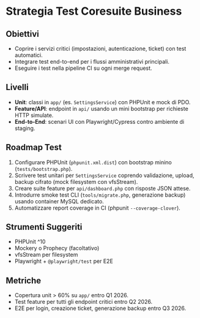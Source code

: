# Strategia Test Coresuite Business

## Obiettivi
- Coprire i servizi critici (impostazioni, autenticazione, ticket) con test automatici.
- Integrare test end-to-end per i flussi amministrativi principali.
- Eseguire i test nella pipeline CI su ogni merge request.

## Livelli
- **Unit**: classi in `app/` (es. `SettingsService`) con PHPUnit e mock di PDO.
- **Feature/API**: endpoint in `api/` usando un mini bootstrap per richieste HTTP simulate.
- **End-to-End**: scenari UI con Playwright/Cypress contro ambiente di staging.

## Roadmap Test
1. Configurare PHPUnit (`phpunit.xml.dist`) con bootstrap minino (`tests/bootstrap.php`).
2. Scrivere test unitari per `SettingsService` coprendo validazione, upload, backup cifrato (mock filesystem con vfsStream).
3. Creare suite feature per `api/dashboard.php` con risposte JSON attese.
4. Introdurre smoke test CLI (`tools/migrate.php`, generazione backup) usando container MySQL dedicato.
5. Automatizzare report coverage in CI (phpunit `--coverage-clover`).

## Strumenti Suggeriti
- PHPUnit ^10
- Mockery o Prophecy (facoltativo)
- vfsStream per filesystem
- Playwright + `@playwright/test` per E2E

## Metriche
- Copertura unit > 60% su `app/` entro Q1 2026.
- Test feature per tutti gli endpoint critici entro Q2 2026.
- E2E per login, creazione ticket, generazione backup entro Q3 2026.
